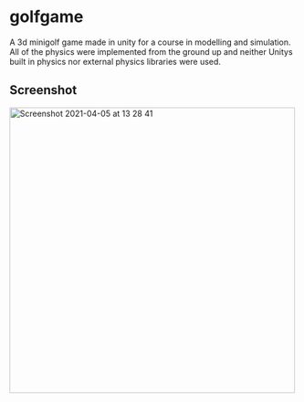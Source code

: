 # golfgame
A 3d minigolf game made in unity for a course in modelling and simulation. All of the physics were implemented from the ground up and neither Unitys built in physics nor external physics libraries were used.

## Screenshot 
<img width="500" alt="Screenshot 2021-04-05 at 13 28 41" src="https://user-images.githubusercontent.com/38752352/113574353-35c0a380-961c-11eb-9de9-55a7b708243e.png">

